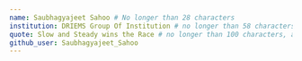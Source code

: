 ```yaml
---
name: Saubhagyajeet Sahoo # No longer than 28 characters
institution: DRIEMS Group Of Institution # no longer than 58 characters
quote: Slow and Steady wins the Race # no longer than 100 characters, avoid using quotes(") to guarantee the format remains the same.
github_user: Saubhagyajeet_Sahoo
---
```

